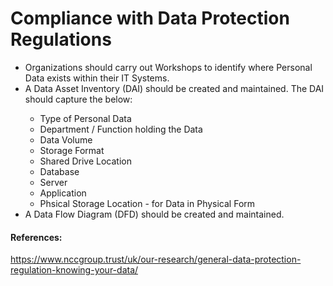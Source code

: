 # Compliance with Data Protection Regulations

<ul>
	<li> Organizations should carry out Workshops to identify where Personal Data exists within their IT Systems.</li>
	<li> A Data Asset Inventory (DAI) should be created and maintained.  The DAI should capture the below:</li>
	<ul>
		<li> Type of Personal Data</li>
		<li> Department / Function holding the Data</li>
		<li> Data Volume </li>
		<li> Storage Format </li>
		<li> Shared Drive Location </li>
		<li> Database </li>
		<li> Server </li>
		<li> Application </li>
		<li> Phsical Storage Location - for Data in Physical Form </li>
	</ul>
	<li> A Data Flow Diagram (DFD) should be created and maintained.
</ul>


<p><h4>References:</h4>

<p><a href="https://www.nccgroup.trust/uk/our-research/general-data-protection-regulation-knowing-your-data/" target="_blank" rel="noopener">https://www.nccgroup.trust/uk/our-research/general-data-protection-regulation-knowing-your-data/</a></p>

